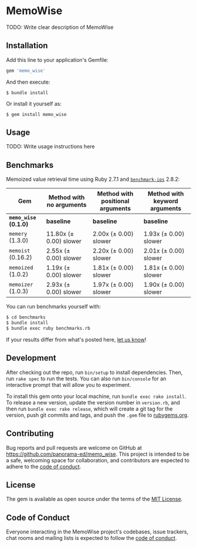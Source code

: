 # MemoWise

TODO: Write clear description of MemoWise

## Installation

Add this line to your application's Gemfile:

```ruby
gem 'memo_wise'
```

And then execute:

    $ bundle install

Or install it yourself as:

    $ gem install memo_wise

## Usage

TODO: Write usage instructions here

## Benchmarks

Memoized value retrieval time using Ruby 2.7.1 and
[`benchmark-ips`](https://github.com/evanphx/benchmark-ips) 2.8.2:

|Gem|Method with no arguments|Method with positional arguments|Method with keyword arguments|
|---|------------------------|--------------------------------|-----------------------------|
|**`memo_wise` (0.1.0)**|**baseline**|**baseline**|**baseline**|
|`memery` (1.3.0)|11.80x (± 0.00) slower|2.00x (± 0.00) slower|1.93x (± 0.00) slower|
|`memoist` (0.16.2)|2.55x (± 0.00) slower|2.20x (± 0.00) slower|2.01x (± 0.00) slower|
|`memoized` (1.0.2)|1.19x  (± 0.00) slower|1.81x (± 0.00) slower|1.81x (± 0.00) slower|
|`memoizer` (1.0.3)|2.93x (± 0.00) slower|1.97x (± 0.00) slower|1.90x (± 0.00) slower|

You can run benchmarks yourself with:

```bash
$ cd benchmarks
$ bundle install
$ bundle exec ruby benchmarks.rb
```

If your results differ from what's posted here,
[let us know](https://github.com/panorama-ed/memo_wise/issues/new)!

## Development

After checking out the repo, run `bin/setup` to install dependencies. Then, run
`rake spec` to run the tests. You can also run `bin/console` for an interactive
prompt that will allow you to experiment.

To install this gem onto your local machine, run `bundle exec rake install`. To
release a new version, update the version number in `version.rb`, and then run
`bundle exec rake release`, which will create a git tag for the version, push
git commits and tags, and push the `.gem` file to
[rubygems.org](https://rubygems.org).

## Contributing

Bug reports and pull requests are welcome on GitHub at
https://github.com/panorama-ed/memo_wise. This project is intended to be a safe,
welcoming space for collaboration, and contributors are expected to adhere to
the [code of conduct](https://github.com/panorama-ed/memo_wise/blob/master/CODE_OF_CONDUCT.md).


## License

The gem is available as open source under the terms of the [MIT License](https://opensource.org/licenses/MIT).

## Code of Conduct

Everyone interacting in the MemoWise project's codebases, issue trackers, chat
rooms and mailing lists is expected to follow the
[code of conduct](https://github.com/panorama-ed/memo_wise/blob/master/CODE_OF_CONDUCT.md).
